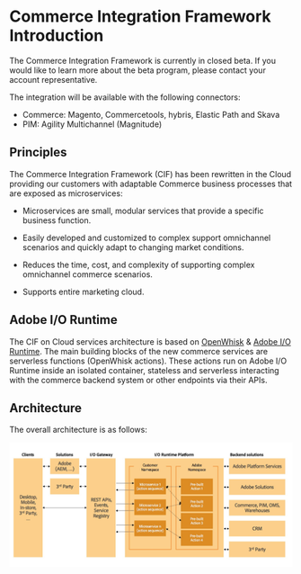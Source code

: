 # Commerce Integration Framework Introduction

The Commerce Integration Framework is currently in closed beta. If you would like to learn more about the beta program, please contact your account representative.
 
The integration will be available with the following connectors:
* Commerce: Magento, Commercetools, hybris, Elastic Path and Skava
* PIM: Agility Multichannel (Magnitude)

## Principles

The Commerce Integration Framework (CIF) has been rewritten in the Cloud providing our customers with adaptable Commerce business processes that are exposed as microservices:

*  Microservices are small, modular services that provide a specific business function.  

*  Easily developed and customized to complex support omnichannel scenarios and quickly adapt to changing market conditions. 

*  Reduces the time, cost, and complexity of supporting complex omnichannel commerce scenarios.

*  Supports entire marketing cloud.


## Adobe I/O Runtime

The CIF on Cloud services architecture is based on [OpenWhisk](https://openwhisk.apache.org) & [Adobe I/O Runtime](https://www.adobe.io/apis/cloudplatform/runtime.html). The main building blocks of the new commerce services are serverless functions (OpenWhisk actions). These actions run on Adobe I/O Runtime inside an isolated container, stateless and serverless interacting with the commerce backend system or other endpoints via their APIs. 


## Architecture

The overall architecture is as follows:

![Architecture Overview](images/architecture-overview.jpg)


